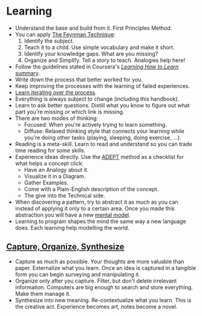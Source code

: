 # Learning

* Understand the base and build from it. First Principles Method.
* You can apply [The Feynman Technique](https://www.farnamstreetblog.com/2012/04/learn-anything-faster-with-the-feynman-technique/):
  1. Identify the subject.
  2. Teach it to a child. Use simple vocabulary and make it short.
  3. Identify your knowledge gaps. What are you missing?
  4. Organize and Simplify. Tell a story to teach. Analogies help here!
* Follow the guidelines stated in Coursera's [_Learning How to Learn_ summary](https://www.reddit.com/r/GetMotivated/comments/5950tm/text_i_just_finished_the_online_coursera_course/).
* Write down the process that better worked for you.
* Keep improving the processes with the learning of failed experiences.
* [Learn iterating over the process](https://twitter.com/naval/status/1052856864965152769).
* Everything is always subject to change \(including this handbook\).
* Learn to ask better questions. Distill what you know to figure out what part you're missing or which link is missing.
* There are two modes of thinking:
  * Focused: When you're actively trying to learn something.
  * Diffuse: Relaxed thinking style that connects your learning while you're doing other tasks \(playing, sleeping, doing exercise, ...\).
* Reading is a meta-skill. Learn to read and understand so you can trade time reading for some skills.
* Experience ideas directly. Use the [ADEPT](https://betterexplained.com/articles/adept-method/) method as a checklist for what helps a concept click:
  * Have an Analogy about it.
  * Visualize it in a Diagram.
  * Gather Examples.
  * Come with a Plain-English description of the concept.
  * The give into the Technical side.
* When discovering a pattern, try to abstract it as much as you can instead of applying it only to a certain area. Once you made this abstraction you will have a new [mental model](https://github.com/davidgasquez/handbook/tree/7b0e2ab97c202895a0971a9c7eb6c0516af3a646/concepts/README.md).
* Learning to program shapes the mind the same way a new language does. Each learning help modelling the world.

## [Capture, Organize, Synthesize](http://gordonbrander.com/pattern/capture-organize-synthesize/)

* Capture as much as possible. Your thoughts are more valuable than paper. Externalize what you learn. Once an idea is captured in a tangible form you can begin surveying and manipulating it.
* Organize only after you capture. Filter, but don't delete irrelevant information. Computers are big enough to search and store everything. Make them manage it.
* Synthesize into new meaning. Re-contextualize what you learn. This is the creative act. Experience becomes art, notes become a novel.
